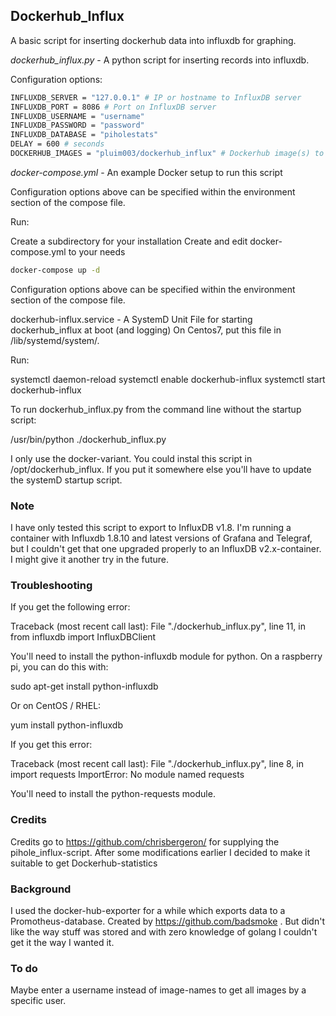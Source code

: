 ## Dockerhub_Influx

A basic script for inserting dockerhub data into influxdb for graphing.

*dockerhub_influx.py* - A python script for inserting records into influxdb.

Configuration options:
``` bash
INFLUXDB_SERVER = "127.0.0.1" # IP or hostname to InfluxDB server
INFLUXDB_PORT = 8086 # Port on InfluxDB server
INFLUXDB_USERNAME = "username"
INFLUXDB_PASSWORD = "password"
INFLUXDB_DATABASE = "piholestats"
DELAY = 600 # seconds
DOCKERHUB_IMAGES = "pluim003/dockerhub_influx" # Dockerhub image(s) to report in InfluxDB for each measurement. Comma separated list.
```
*docker-compose.yml* - An example Docker setup to run this script

Configuration options above can be specified within the environment section of the compose file.

Run:

Create a subdirectory for your installation
Create and edit docker-compose.yml to your needs

``` bash
docker-compose up -d
```

Configuration options above can be specified within the environment section of the compose file.

dockerhub-influx.service - A SystemD Unit File for starting dockerhub_influx at boot (and logging) On Centos7, put this file in /lib/systemd/system/.

Run:

systemctl daemon-reload
systemctl enable dockerhub-influx
systemctl start dockerhub-influx

To run dockerhub_influx.py from the command line without the startup script:

/usr/bin/python ./dockerhub_influx.py

I only use the docker-variant.
You could instal this script in /opt/dockerhub_influx. If you put it somewhere else you'll have to update the systemD startup script.

### Note

I have only tested this script to export to InfluxDB v1.8. I'm running a container with Influxdb 1.8.10 and latest versions of Grafana and Telegraf, but I couldn't get that one upgraded properly to an InfluxDB v2.x-container. I might give it another try in the future.

### Troubleshooting

If you get the following error:

Traceback (most recent call last): File "./dockerhub_influx.py", line 11, in <module> from influxdb import InfluxDBClient

You'll need to install the python-influxdb module for python. On a raspberry pi, you can do this with:

sudo apt-get install python-influxdb

Or on CentOS / RHEL:

yum install python-influxdb

If you get this error:

Traceback (most recent call last): File "./dockerhub_influx.py", line 8, in <module> import requests ImportError: No module named requests

You'll need to install the python-requests module.

### Credits

Credits go to https://github.com/chrisbergeron/ for supplying the pihole_influx-script. After some modifications earlier I decided to make it suitable to get Dockerhub-statistics

### Background

I used the docker-hub-exporter for a while which exports data to a Promotheus-database. Created by https://github.com/badsmoke . But didn't like the way stuff was stored and with zero knowledge of golang I couldn't get it the way I wanted it.

### To do

Maybe enter a username instead of image-names to get all images by a specific user.
